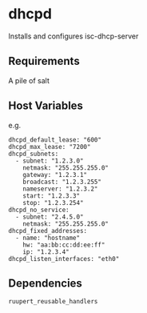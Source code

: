 dhcpd
=====

Installs and configures isc-dhcp-server

Requirements
------------

A pile of salt

Host Variables
--------------

e.g.

    dhcpd_default_lease: "600"
    dhcpd_max_lease: "7200"
    dhcpd_subnets:
      - subnet: "1.2.3.0"
        netmask: "255.255.255.0"
        gateway: "1.2.3.1"
        broadcast: "1.2.3.255"
        nameserver: "1.2.3.2"
        start: "1.2.3.3"
        stop: "1.2.3.254"
    dhcpd_no_service:
      - subnet: "2.4.5.0"
        netmask: "255.255.255.0"
    dhcpd_fixed_addresses:
      - name: "hostname"
        hw: "aa:bb:cc:dd:ee:ff"
        ip: "1.2.3.4"
    dhcpd_listen_interfaces: "eth0"


Dependencies
------------

    ruupert_reusable_handlers
